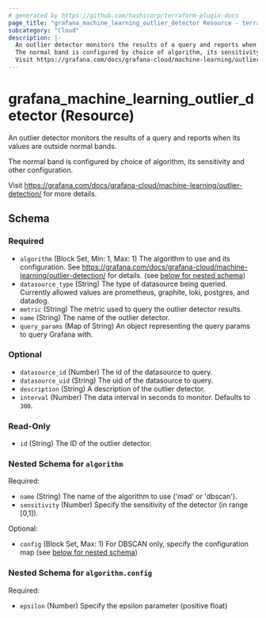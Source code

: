 ```yaml
---
# generated by https://github.com/hashicorp/terraform-plugin-docs
page_title: "grafana_machine_learning_outlier_detector Resource - terraform-provider-grafana"
subcategory: "Cloud"
description: |-
  An outlier detector monitors the results of a query and reports when its values are outside normal bands.
  The normal band is configured by choice of algorithm, its sensitivity and other configuration.
  Visit https://grafana.com/docs/grafana-cloud/machine-learning/outlier-detection/ for more details.
---
```


# grafana_machine_learning_outlier_detector (Resource)

An outlier detector monitors the results of a query and reports when its values are outside normal bands.

The normal band is configured by choice of algorithm, its sensitivity and other configuration.

Visit https://grafana.com/docs/grafana-cloud/machine-learning/outlier-detection/ for more details.



<!-- schema generated by tfplugindocs -->
## Schema

### Required

- `algorithm` (Block Set, Min: 1, Max: 1) The algorithm to use and its configuration. See https://grafana.com/docs/grafana-cloud/machine-learning/outlier-detection/ for details. (see [below for nested schema](#nestedblock--algorithm))
- `datasource_type` (String) The type of datasource being queried. Currently allowed values are prometheus, graphite, loki, postgres, and datadog.
- `metric` (String) The metric used to query the outlier detector results.
- `name` (String) The name of the outlier detector.
- `query_params` (Map of String) An object representing the query params to query Grafana with.

### Optional

- `datasource_id` (Number) The id of the datasource to query.
- `datasource_uid` (String) The uid of the datasource to query.
- `description` (String) A description of the outlier detector.
- `interval` (Number) The data interval in seconds to monitor. Defaults to `300`.

### Read-Only

- `id` (String) The ID of the outlier detector.

<a id="nestedblock--algorithm"></a>
### Nested Schema for `algorithm`

Required:

- `name` (String) The name of the algorithm to use ('mad' or 'dbscan').
- `sensitivity` (Number) Specify the sensitivity of the detector (in range [0,1]).

Optional:

- `config` (Block Set, Max: 1) For DBSCAN only, specify the configuration map (see [below for nested schema](#nestedblock--algorithm--config))

<a id="nestedblock--algorithm--config"></a>
### Nested Schema for `algorithm.config`

Required:

- `epsilon` (Number) Specify the epsilon parameter (positive float)


